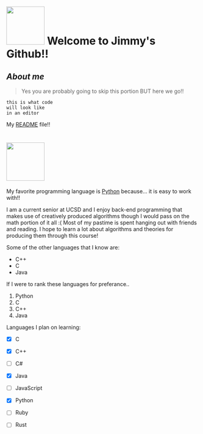 # <img src="https://user-images.githubusercontent.com/97693001/193507072-d2f8faba-f653-4d34-ab50-f50a4bb16db1.jpg" width="100" height="100"> Welcome to Jimmy's Github!!  

##  *About me*

>Yes you are probably going to skip this portion BUT here we go!!

```
this is what code
will look like 
in an editor
```

My [README](/README) file!!


# <img src="https://user-images.githubusercontent.com/97693001/193508003-8274b1fe-af6b-49dc-86cb-a1ef83b51c9b.jpeg" width="100" height="100">
My favorite programming language is [Python](https://www.python.org/) because... it is easy to work with!!

I am a current senior at UCSD and I enjoy back-end programming that makes use of creatively produced algorithms though I would pass on the math portion of it all :( Most of my pastime is spent hanging out with friends and reading. I hope to learn a lot about algorithms and theories for producing them through this course!



Some of the other languages that I know are:
- C++
- C
- Java

If I were to rank these languages for preferance..
1. Python
2. C
3. C++
4. Java

Languages I plan on learning:

- [x] C
- [x] C++
- [ ] C#
- [x] Java
- [ ] JavaScript
- [x] Python
- [ ] Ruby
- [ ] Rust


